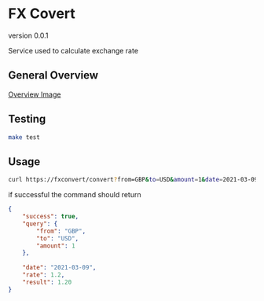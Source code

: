 # FX Covert

version 0.0.1

Service used to calculate exchange rate 


## General Overview

[Overview Image](https://certinotech.visualstudio.com/e4bbe547-e4b6-477f-9392-5e9d478e39b6/_apis/git/repositories/cf4dd912-28a5-4b50-9255-3925e8767944/items?path=%2Fassets%2FFXServices.png&versionDescriptor%5BversionOptions%5D=0&versionDescriptor%5BversionType%5D=0&versionDescriptor%5Bversion%5D=main&resolveLfs=true&%24format=octetStream&api-version=5.0 "Overview Image")

## Testing

```bash
make test
```

## Usage

```bash
curl https://fxconvert/convert?from=GBP&to=USD&amount=1&date=2021-03-09
```

if successful the command should return 

```json
{
    "success": true,
    "query": {
        "from": "GBP",
        "to": "USD",
        "amount": 1 
    },
  
    "date": "2021-03-09",
    "rate": 1.2,
    "result": 1.20
}
```

